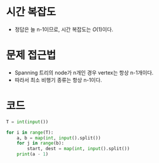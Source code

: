 # 시간 복잡도
 - 정답은 늘 n-1이므로, 시간 복잡도는 $O(1)$이다.

# 문제 접근법
 - Spanning 트리의 node가 n개인 경우 vertex는 항상 n-1개이다. 
 - 따라서 최소 비행기 종류는 항상 n-1이다. 

# 코드
```python
T = int(input())

for i in range(T):
    a, b = map(int, input().split())
    for j in range(b):
        start, dest = map(int, input().split())
    print(a - 1)
```